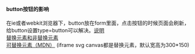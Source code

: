 #### button按钮的影响  
在ie或者webkit浏览器下，button放在form里面，点击按钮的时候页面会刷新，给button设置type=button可以解决。[说明](https://zhidao.baidu.com/question/1861425098722336547.html)  
[替换元素和非替换元素](https://blog.csdn.net/Syleapn/article/details/79583598)  
[可替换元素（MDN）](https://developer.mozilla.org/zh-CN/docs/Web/CSS/Replaced_element)
(iframe svg canvas都是替换元素，默认宽高为300*150)
